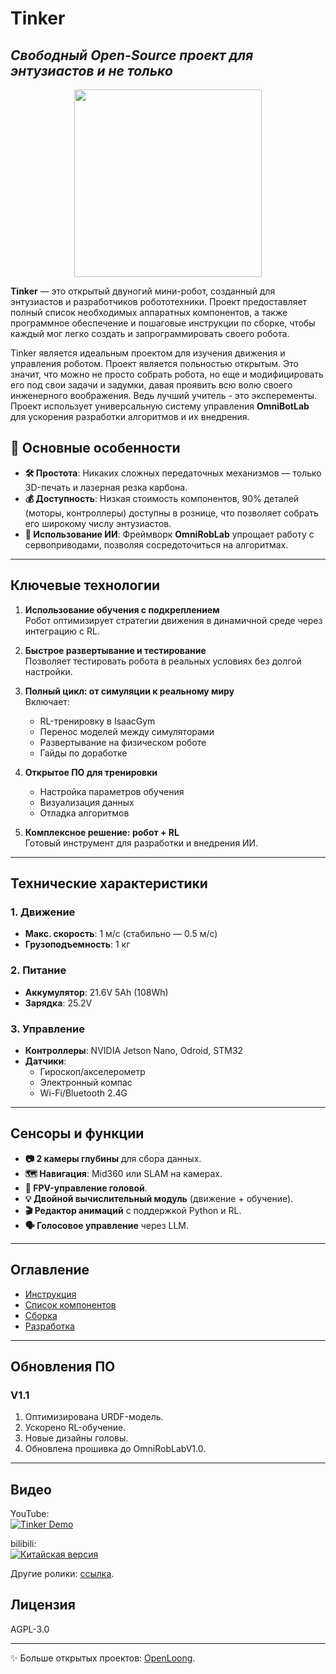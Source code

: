 # Tinker 
## _Свободный Open-Source проект для энтузиастов и не только_
<div align="center">
<img src="https://github.com/Yuexuan9/Tinker/raw/main/docs/images/t01.JPG" height="300" />
</div>

**Tinker** — это открытый двуногий мини-робот, созданный для энтузиастов и разработчиков робототехники. Проект предоставляет полный список необходимых аппаратных компонентов, а также программное обеспечение и пошаговые инструкции по сборке, чтобы каждый мог легко создать и запрограммировать своего робота.  

Tinker является идеальным проектом для изучения движения и управления роботом. Проект является польностью открытым. Это значит, что можно не просто собрать робота, но еще и модифицировать его под свои задачи и задумки, давая проявить всю волю своего инженерного воображения. Ведь лучший учитель - это эксперементы. Проект использует универсальную систему управления **OmniBotLab** для ускорения разработки алгоритмов и их внедрения. 

## 🌟 Основные особенности  
- **🛠️ Простота**: Никаких сложных передаточных механизмов — только 3D-печать и лазерная резка карбона.  
- **💰 Доступность**: Низкая стоимость компонентов, 90% деталей (моторы, контроллеры) доступны в рознице, что позволяет собрать его широкому числу энтузиастов.  
- **🤖 Использование ИИ**: Фреймворк **OmniRobLab** упрощает работу с сервоприводами, позволяя сосредоточиться на алгоритмах.  

---

## Ключевые технологии  

1. **Использование обучения с подкреплением**  
   Робот оптимизирует стратегии движения в динамичной среде через интеграцию с RL.  

2. **Быстрое развертывание и тестирование**  
   Позволяет тестировать робота в реальных условиях без долгой настройки.  

3. **Полный цикл: от симуляции к реальному миру**  
   Включает:  
   - RL-тренировку в IsaacGym  
   - Перенос моделей между симуляторами  
   - Развертывание на физическом роботе  
   - Гайды по доработке  

4. **Открытое ПО для тренировки**  
   - Настройка параметров обучения  
   - Визуализация данных  
   - Отладка алгоритмов  

5. **Комплексное решение: робот + RL**  
   Готовый инструмент для разработки и внедрения ИИ.  

---

## Технические характеристики  

### 1. Движение  
- **Макс. скорость**: 1 м/с (стабильно — 0.5 м/с)  
- **Грузоподъемность**: 1 кг  

### 2. Питание  
- **Аккумулятор**: 21.6V 5Ah (108Wh)  
- **Зарядка**: 25.2V  

### 3. Управление  
- **Контроллеры**: NVIDIA Jetson Nano, Odroid, STM32  
- **Датчики**:  
  - Гироскоп/акселерометр  
  - Электронный компас  
  - Wi-Fi/Bluetooth 2.4G  

---

## Сенсоры и функции  

- **📷 2 камеры глубины** для сбора данных.  
- **🗺️ Навигация**: Mid360 или SLAM на камерах.  
- **🎥 FPV-управление головой**.  
- **💡 Двойной вычислительный модуль** (движение + обучение).  
- **🎬 Редактор анимаций** с поддержкой Python и RL.  
- **🗣️ Голосовое управление** через LLM.  

---

## Оглавление  
- [Инструкция](https://github.com/Yuexuan9/Tinker/tree/main/guide)  
- [Список компонентов](https://github.com/Yuexuan9/Tinker/tree/main/bom)  
- [Сборка](https://github.com/Yuexuan9/Tinker/tree/main/assemble)  
- [Разработка](https://github.com/Yuexuan9/Tinker/tree/main/development)  

---

## Обновления ПО  

### V1.1  
1. Оптимизирована URDF-модель.  
2. Ускорено RL-обучение.  
3. Новые дизайны головы.  
4. Обновлена прошивка до OmniRobLabV1.0.  

---

## Видео  

YouTube:  
[![Tinker Demo](https://img.youtube.com/vi/nC0g2TXLNzI/0.jpg)](https://youtu.be/nC0g2TXLNzI)  

bilibili:  
[![Китайская версия](https://github.com/Yuexuan9/Tinker/raw/main/docs/images/videos/24fp.png)](https://b23.tv/GL5qTvX)  

Другие ролики: [ссылка](https://youtu.be/ASK_Aj-35oE).  

## Лицензия  
AGPL-3.0  

---
✨ Больше открытых проектов: [OpenLoong](https://www.openloong.org.cn/cn).  
